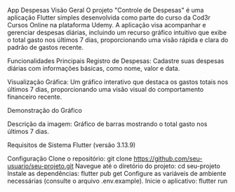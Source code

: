 App Despesas
Visão Geral
O projeto "Controle de Despesas" é uma aplicação Flutter simples desenvolvida como parte do curso da Cod3r Cursos Online na plataforma Udemy. A aplicação visa acompanhar e gerenciar despesas diárias, incluindo um recurso gráfico intuitivo que exibe o total gasto nos últimos 7 dias, proporcionando uma visão rápida e clara do padrão de gastos recente.

Funcionalidades Principais
Registro de Despesas: Cadastre suas despesas diárias com informações básicas, como nome, valor e data.

Visualização Gráfica: Um gráfico interativo que destaca os gastos totais nos últimos 7 dias, proporcionando uma visão visual do comportamento financeiro recente.

Demonstração do Gráfico

Descrição da imagem: Gráfico de barras mostrando o total gasto nos últimos 7 dias.

Requisitos de Sistema
Flutter (versão 3.13.9)

Configuração
Clone o repositório: git clone https://github.com/seu-usuario/seu-projeto.git
Navegue até o diretório do projeto: cd seu-projeto
Instale as dependências: flutter pub get
Configure as variáveis de ambiente necessárias (consulte o arquivo .env.example).
Inicie o aplicativo: flutter run
